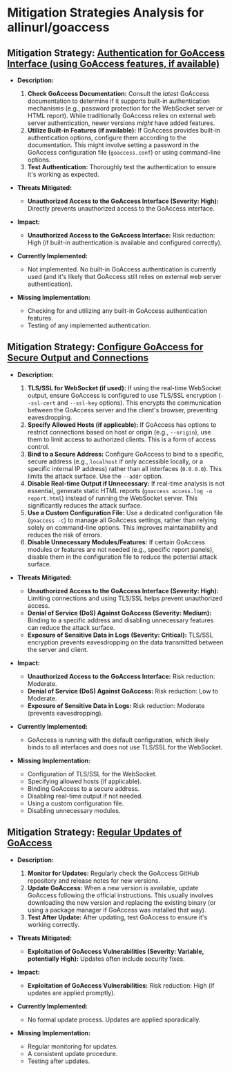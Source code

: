 # Mitigation Strategies Analysis for allinurl/goaccess

## Mitigation Strategy: [Authentication for GoAccess Interface (using GoAccess features, if available)](./mitigation_strategies/authentication_for_goaccess_interface__using_goaccess_features__if_available_.md)

*   **Description:**
    1.  **Check GoAccess Documentation:** Consult the *latest* GoAccess documentation to determine if it supports built-in authentication mechanisms (e.g., password protection for the WebSocket server or HTML report).  While traditionally GoAccess relies on external web server authentication, newer versions *might* have added features.
    2.  **Utilize Built-in Features (if available):** If GoAccess provides built-in authentication options, configure them according to the documentation. This might involve setting a password in the GoAccess configuration file (`goaccess.conf`) or using command-line options.
    3.  **Test Authentication:** Thoroughly test the authentication to ensure it's working as expected.

*   **Threats Mitigated:**
    *   **Unauthorized Access to the GoAccess Interface (Severity: High):** Directly prevents unauthorized access to the GoAccess interface.

*   **Impact:**
    *   **Unauthorized Access to the GoAccess Interface:** Risk reduction: High (if built-in authentication is available and configured correctly).

*   **Currently Implemented:**
    *   Not implemented. No built-in GoAccess authentication is currently used (and it's likely that GoAccess still relies on external web server authentication).

*   **Missing Implementation:**
    *   Checking for and utilizing any built-in GoAccess authentication features.
    *   Testing of any implemented authentication.

## Mitigation Strategy: [Configure GoAccess for Secure Output and Connections](./mitigation_strategies/configure_goaccess_for_secure_output_and_connections.md)

*   **Description:**
    1.  **TLS/SSL for WebSocket (if used):** If using the real-time WebSocket output, ensure GoAccess is configured to use TLS/SSL encryption (`--ssl-cert` and `--ssl-key` options). This encrypts the communication between the GoAccess server and the client's browser, preventing eavesdropping.
    2.  **Specify Allowed Hosts (if applicable):** If GoAccess has options to restrict connections based on host or origin (e.g., `--origin`), use them to limit access to authorized clients. This is a form of access control.
    3.  **Bind to a Secure Address:** Configure GoAccess to bind to a specific, secure address (e.g., `localhost` if only accessible locally, or a specific internal IP address) rather than all interfaces (`0.0.0.0`). This limits the attack surface. Use the `--addr` option.
    4. **Disable Real-time Output if Unnecessary:** If real-time analysis is not essential, generate static HTML reports (`goaccess access.log -o report.html`) instead of running the WebSocket server. This significantly reduces the attack surface.
    5. **Use a Custom Configuration File:** Use a dedicated configuration file (`goaccess -c`) to manage all GoAccess settings, rather than relying solely on command-line options. This improves maintainability and reduces the risk of errors.
    6. **Disable Unnecessary Modules/Features:** If certain GoAccess modules or features are not needed (e.g., specific report panels), disable them in the configuration file to reduce the potential attack surface.

*   **Threats Mitigated:**
    *   **Unauthorized Access to the GoAccess Interface (Severity: High):** Limiting connections and using TLS/SSL helps prevent unauthorized access.
    *   **Denial of Service (DoS) Against GoAccess (Severity: Medium):** Binding to a specific address and disabling unnecessary features can reduce the attack surface.
    *   **Exposure of Sensitive Data in Logs (Severity: Critical):** TLS/SSL encryption prevents eavesdropping on the data transmitted between the server and client.

*   **Impact:**
    *   **Unauthorized Access to the GoAccess Interface:** Risk reduction: Moderate.
    *   **Denial of Service (DoS) Against GoAccess:** Risk reduction: Low to Moderate.
    *   **Exposure of Sensitive Data in Logs:** Risk reduction: Moderate (prevents eavesdropping).

*   **Currently Implemented:**
    *   GoAccess is running with the default configuration, which likely binds to all interfaces and does not use TLS/SSL for the WebSocket.

*   **Missing Implementation:**
    *   Configuration of TLS/SSL for the WebSocket.
    *   Specifying allowed hosts (if applicable).
    *   Binding GoAccess to a secure address.
    *   Disabling real-time output if not needed.
    *   Using a custom configuration file.
    *   Disabling unnecessary modules.

## Mitigation Strategy: [Regular Updates of GoAccess](./mitigation_strategies/regular_updates_of_goaccess.md)

*   **Description:**
    1.  **Monitor for Updates:** Regularly check the GoAccess GitHub repository and release notes for new versions.
    2.  **Update GoAccess:** When a new version is available, update GoAccess following the official instructions. This usually involves downloading the new version and replacing the existing binary (or using a package manager if GoAccess was installed that way).
    3. **Test After Update:** After updating, test GoAccess to ensure it's working correctly.

*   **Threats Mitigated:**
    *   **Exploitation of GoAccess Vulnerabilities (Severity: Variable, potentially High):**  Updates often include security fixes.

*   **Impact:**
    *   **Exploitation of GoAccess Vulnerabilities:** Risk reduction: High (if updates are applied promptly).

*   **Currently Implemented:**
    *   No formal update process. Updates are applied sporadically.

*   **Missing Implementation:**
    *   Regular monitoring for updates.
    *   A consistent update procedure.
    *   Testing after updates.

